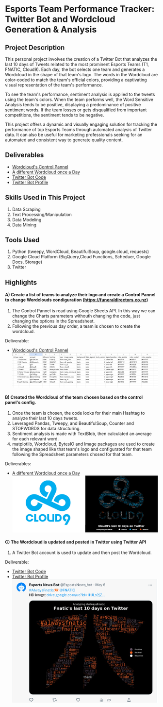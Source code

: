 # Esports Team Performance Tracker: Twitter Bot and Wordcloud Generation & Analysis
## Project Description

This personal project involves the creation of a Twitter Bot that analyzes the last 10 days of Tweets related to the most prominent Esports Teams (T1, FNATIC, Cloud9). Each day, the bot selects one team and generates a Wordcloud in the shape of that team's logo. The words in the Wordcloud are color-coded to match the team's official colors, providing a captivating visual representation of the team's performance.

To see the team's performance, sentiment analysis is applied to the tweets using the team's colors. When the team performs well, the Word Sensitive Analysis tends to be positive, displaying a predominance of positive sentiment words. If the team losses or gets disqualified from important competitions, the sentiment tends to be negative.

This project offers a dynamic and visually engaging solution for tracking the performance of top Esports Teams through automated analysis of Twitter data. It can also be useful for marketing professionals seeking for an automated and consistent way to generate quality content.

## Deliverables

* [Wordcloud's Control Pannel](https://docs.google.com/spreadsheets/d/1MFIte9Rm4hXk713uXG4DOKKg2gwN8S_GJ-tqEwBi3tk/edit#gid=0)
* [A different Wordcloud once a Day](https://github.com/ICereghetti/project_twitter_wordclouds/tree/5baa21324a5e5e0bbfacbb93ea6ea2755713acb8/wordcloud_samples)
* [Twitter Bot Code](https://github.com/ICereghetti/project_twitter_wordclouds/blob/5baa21324a5e5e0bbfacbb93ea6ea2755713acb8/code.py)
* [Twitter Bot Profile](https://twitter.com/EsportsNews_bot)

## Skills Used in This Project
1) Data Scraping
2) Text Processing/Manipulation
3) Data Modeling
4) Data Mining

## Tools Used

1) Python (tweepy, WordCloud, BeautifulSoup, google.cloud, requests)
2) Google Cloud Platform (BigQuery,Cloud Functions, Scheduer, Google Docs, Storage)
3) Twitter


## Highlights
#### A) Create a list of teams to analyze their logo and create a Control Pannel to change Wordclouds condiguration (https://funeraldirectors.co.nz)
1) The Control Pannel is read using Google Sheets API. In this way we can change the Charts parameters withouth changing the code, just changing the options in the Spreadsheet.
2) Following the previous day order, a team is chosen to create the wordcloud.

Deliverable:
   - [Wordcloud's Control Pannel](https://docs.google.com/spreadsheets/d/1MFIte9Rm4hXk713uXG4DOKKg2gwN8S_GJ-tqEwBi3tk/edit#gid=0)
![](https://github.com/ICereghetti/Cereghetti_Portfolio/blob/f4914a3740d8a269d538f12108a96f0d55c125b5/images/project_twitter_wordcloud_1.png)

#### B) Created the Wordcloud of the team chosen based on the control panel's config.
1) Once the team is chosen, the code looks for their main Hashtag to analyze their last 10 days tweets.
2) Leveraged Pandas, Tweepy, and BeautifulSoup, Counter and STOPWORDS for data structuring.
3) Sentiment analysis is made with TextBlob, then calculated an average for each relevant word.
4) matplotlib, Wordcloud, BytesIO and Image packages are used to create the image shaped like that team's logo and configurated for that team following the Spreadsheet parameters chosed for that team.

Deliverables:
   - [A different Wordcloud once a Day](https://github.com/ICereghetti/project_twitter_wordclouds/tree/5baa21324a5e5e0bbfacbb93ea6ea2755713acb8/wordcloud_samples)
![](https://github.com/ICereghetti/Cereghetti_Portfolio/blob/a61458d7ca0c47664b3a89a042f665cda465c7e2/images/project_twitter_wordcloud_3.png)

#### C) The Wordcloud is updated and posted in Twitter using Twitter API
1) A Twitter Bot account is used to update and then post the Wordcloud.

Deliverable:
   - [Twitter Bot Code](https://github.com/ICereghetti/project_twitter_wordclouds/blob/5baa21324a5e5e0bbfacbb93ea6ea2755713acb8/code.py)
   - [Twitter Bot Profile](https://twitter.com/EsportsNews_bot)
![](https://github.com/ICereghetti/Cereghetti_Portfolio/blob/f4914a3740d8a269d538f12108a96f0d55c125b5/images/project_twitter_wordcloud_2.png)
